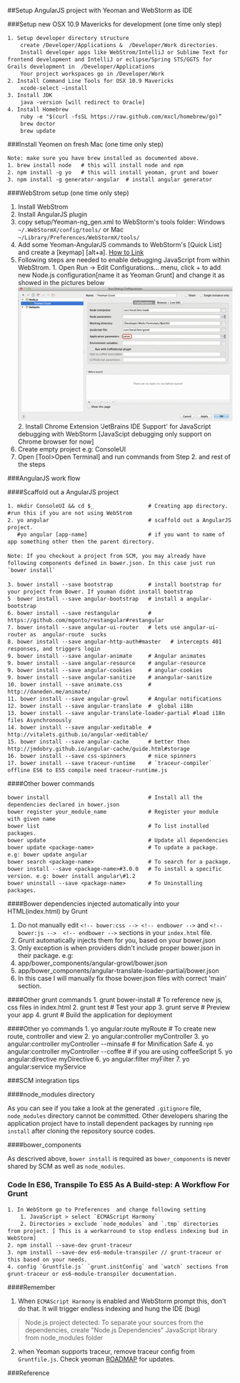 ##Setup AngularJS project with Yeoman and WebStorm as IDE

###Setup new OSX 10.9 Mavericks for development (one time only step)

	1. Setup developer directory structure 
		create /Developer/Applications &  /Developer/Work directories.
		Install developer apps like WebStrom/IntelliJ or Sublime Text for frontend development and IntelliJ or eclipse/Spring STS/GGTS for Grails development in  /Developer/Applications
		Your project workspaces go in /Developer/Work
	2. Install Command Line Tools for OSX 10.9 Mavericks
		xcode-select —install 
	3. Install JDK
		java -version [will redirect to Oracle]
	4. Install Homebrew		
		ruby -e "$(curl -fsSL https://raw.github.com/mxcl/homebrew/go)”
		brew doctor
		brew update

###Install Yeomen on fresh Mac (one time only step)

	Note: make sure you have brew installed as documented above. 
	1. brew install node   # this will install node and npm
	2. npm install -g yo   # this will install yeoman, grunt and bower
	3. npm install -g generator-angular  # install angular generator
	

###WebStrom setup (one time only step)
>
1. Install WebStrom
2. Install AngularJS plugin
3. copy setup/Yeoman-ng_gen.xml to WebStorm's tools folder:  Windows `~/.WebStormX/config/tools/`  or Mac `~/Library/Preferences/WebStormX/tools/`
  1. Add some Yeoman-AngularJS commands to WebStorm's [Quick List] and create a [keymap] [alt+a]. [How to Link](http://www.screenr.com/xcI8)
  2. Following steps are needed to enable debugging JavaScript from within WebStrom.
    1. Open Run -> Edit Configurations... menu,  click + to add new Node.js configuration[name it as Yeoman Grunt] and change it as showed in the pictures below
    ![Yeoman Grunt WebStorm debug](Yeoman-Grunt-WebStorm-debug.gif)
    2. Install Chrome Extension 'JetBrains IDE Support' for JavaScript debugging with WebStorm [JavaScipt debugging only support on Chrome browser for now]
4. Create empty project e.g: ConsoleUI
5. Open [Tool>Open Terminal] and run commands from Step 2. and rest of the steps

###AngularJS work flow

####Scaffold out a AngularJS project

	1. mkdir ConsoleUI && cd $_		            # Creating app directory. #run this if you are not using WebStrom
	2. yo angular                               # scaffold out a AngularJS project.
	   #yo angular [app-name] 	                # if you want to name of app something other then the parent directory.
	   
	Note: If you checkout a project from SCM, you may already have following components defined in bower.json. In this case just run `bower install`
	
	3. bower install --save bootstrap       	# install bootstrap for your project from Bower. If youman didnt install bootstrap
	5  bower install --save angular-bootstrap   # install a angular-bootstrap
	6. bower install --save restangular       	# https://github.com/mgonto/restangular#restangular
	7. bower install --save angular-ui-router   # lets use angular-ui-router as  angular-route  sucks
	8. bower install --save angular-http-auth#master   # intercepts 401 responses, and triggers login
	9. bower install --save angular-animate     # Angular animates
    9. bower install --save angular-resource    # angular-resource
    9. bower install --save angular-cookies		# angular-cookies
    9. bower install --save angular-sanitize    # anangular-sanitize
    10. bower install --save animate.css        # http://daneden.me/animate/
	11. bower install --save angular-growl      # Angular notifications
	12. bower install --save angular-translate  #  global i18n
	13. bower install --save angular-translate-loader-partial #load i18n files Asynchronously
	14. bower install --save angular-xeditable  # http://vitalets.github.io/angular-xeditable/
	15. bower install --save angular-cache      # better then http://jmdobry.github.io/angular-cache/guide.html#storage
	16. bower install --save css-spinners       # nice spinners
	17. bower install --save traceur-runtime    # `traceur-compiler` offline ES6 to ES5 compile need traceur-runtime.js


####Other bower commands

	bower install                               # Install all the dependencies declared in bower.json
	bower register your_module_name             # Register your module with given name
	bower list                                  # To list installed packages.
	bower update                                # Update all dependencies
	bower update <package-name>                 # To update a package. e.g: bower update angular
	bower search <package-name>                 # To search for a package.
	bower install --save <package-name>#3.0.0   # To install a specific version. e.g: bower install angular\#1.2
	bower uninstall --save <package-name>   	# To Uninstalling packages.


####Bower dependencies injected automatically into your HTML(index.html) by Grunt
>
1. Do not manually edit `<!-- bower:css --> <!-- endbower -->` and `<!-- bower:js -->  <!-- endbower -->` sections in your `index.html` file.
2. Grunt automatically injects them for you, based on your bower.json
3. Only exception is when providers didn't include proper bower.json in their package. e.g:
  1. app/bower_components/angular-growl/bower.json
  2. app/bower_components/angular-translate-loader-partial/bower.json
4. In this case I will manually fix those bower.json files with correct 'main' section.

####Other grunt commands
    1. grunt bower-install      # To reference new js, css files in index.html
	2. grunt test               # Test your app
	3. grunt serve              # Preview your app
	4. grunt                  	# Build the application for deployment

####Other yo commands
	1. yo angular:route myRoute                    	# To create new route, controller and view
    2. yo angular:controller myController
    3. yo angular:controller myController --minsafe # for Minification Safe
    4. yo angular:controller myController --coffee  # if you are using coffeeScript
    5. yo angular:directive myDirective
    6. yo angular:filter myFilter
    7. yo angular:service myService



###SCM integration tips

####node_modules directory

As you can see if you take a look at the generated `.gitignore` file, `node_modules` directory cannot be committed. Other developers sharing the application project have to install dependent packages by running `npm install` after cloning the repository source codes.

####bower_components

As descrived above, `bower install` is required as `bower_components` is never shared by SCM as well as `node_modules`.

### Code In ES6, Transpile To ES5 As A Build-step: A Workflow For Grunt

	1. In WebStorm go to Preferences  and change following setting  
		1. JavaScript > select `ECMAScript Harmony`
		2. Directories > exclude `node_modules` and `.tmp` directories from project. [ This is a workarround to stop endless indexing bud in WebStorm]
	2. npm install --save-dev grunt-traceur
	3. npm install --save-dev es6-module-transpiler // grunt-traceur or this based on your needs.
	4. config `Gruntfile.js` `grunt.initConfig` and `watch` sections from grunt-traceur or es6-module-transpiler documentation.
	
####Remember

1. When `ECMAScript Harmony` is enabled and WebStorm prompt this, don't do that. It will trigger endless indexing and hung the IDE (bug)

> Node.js project detected: To separate your sources from the dependencies, create "Node.js Dependencies" JavaScript library from node_modules folder

2. when Yeoman supports traceur, remove  traceur config from `Gruntfile.js`. Check yeoman [ROADMAP](http://yeoman.io/roadmap.html) for updates.
	
###Reference

[ES6 Transpile]: http://addyosmani.com/blog/author-in-es6-transpile-to-es5-as-a-build-step-a-workflow-for-grunt/
